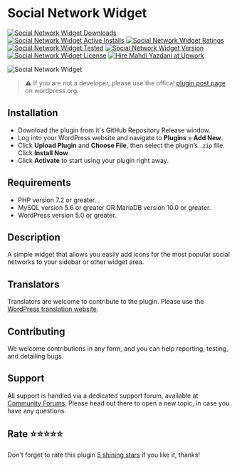 # Social Network Widget
[![Social Network Widget Downloads](https://img.shields.io/wordpress/plugin/dt/social-network-widget.svg)](https://wordpress.org/plugins/social-network-widget) [![Social Network Widget Active Installs](https://img.shields.io/wordpress/plugin/installs/social-network-widget.svg)](https://wordpress.org/plugins/social-network-widget) [![Social Network Widget Ratings](https://img.shields.io/wordpress/plugin/r/social-network-widget.svg)](https://wordpress.org/plugins/social-network-widget) [![Social Network Widget Tested](https://img.shields.io/wordpress/plugin/tested/social-network-widget.svg)](https://wordpress.org/plugins/social-network-widget) [![Social Network Widget Version](https://img.shields.io/wordpress/plugin/v/social-network-widget.svg)](https://wordpress.org/plugins/social-network-widget) [![Social Network Widget License](https://img.shields.io/github/license/mypreview/social-network-widget)](https://wordpress.org/plugins/social-network-widget) [![Hire Mahdi Yazdani at Upwork](https://img.shields.io/badge/Hire%20Me-Upwork-37A000)](https://www.upwork.com/o/profiles/users/_~016ad17ad3fc5cce94)

![Social Network Widget](https://ps.w.org/social-network-widget/assets/banner-1544x500.png?rev=2319893)

> ⚠️ If you are not a developer, please use the offical [plugin post page](https://wordpress.org/plugins/social-network-widget "Download Social Network Widget plugin") on wordpress.org.

## Installation

* Download the plugin from it's GitHub Repository Release window.
* Log into your WordPress website and navigate to **Plugins** » **Add New**.
* Click **Upload Plugin** and **Choose File**, then select the plugin’s `.zip` file. Click **Install Now**.
* Click **Activate** to start using your plugin right away.

## Requirements

* PHP version 7.2 or greater.
* MySQL version 5.6 or greater OR MariaDB version 10.0 or greater.
* WordPress version 5.0 or greater.

## Description

A simple widget that allows you easily add icons for the most popular social networks to your sidebar or other widget area.

## Translators

Translators are welcome to contribute to the plugin. Please use the [WordPress translation website](https://translate.wordpress.org/projects/wp-plugins/social-network-widget "WordPress translation website").

## Contributing

We welcome contributions in any form, and you can help reporting, testing, and detailing bugs.

## Support

All support is handled via a dedicated support forum, available at [Community Forums](https://wordpress.org/support/plugin/social-network-widget "Community Forums"). Please head out there to open a new topic, in case you have any questions.

## Rate ⭐⭐⭐⭐⭐

Don't forget to rate this plugin [5 shining stars](https://wordpress.org/support/plugin/social-network-widget/reviews/ "5 shining stars") if you like it, thanks!